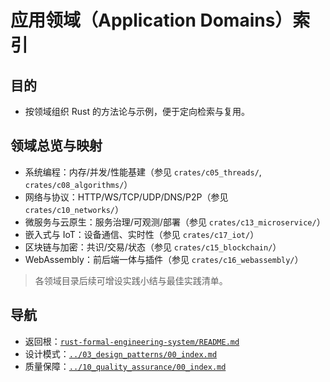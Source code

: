 # 应用领域（Application Domains）索引

## 目的

- 按领域组织 Rust 的方法论与示例，便于定向检索与复用。

## 领域总览与映射

- 系统编程：内存/并发/性能基建（参见 `crates/c05_threads/`, `crates/c08_algorithms/`）
- 网络与协议：HTTP/WS/TCP/UDP/DNS/P2P（参见 `crates/c10_networks/`）
- 微服务与云原生：服务治理/可观测/部署（参见 `crates/c13_microservice/`）
- 嵌入式与 IoT：设备通信、实时性（参见 `crates/c17_iot/`）
- 区块链与加密：共识/交易/状态（参见 `crates/c15_blockchain/`）
- WebAssembly：前后端一体与插件（参见 `crates/c16_webassembly/`）

> 各领域目录后续可增设实践小结与最佳实践清单。

## 导航

- 返回根：[`rust-formal-engineering-system/README.md`](../README.md)
- 设计模式：[`../03_design_patterns/00_index.md`](../03_design_patterns/00_index.md)
- 质量保障：[`../10_quality_assurance/00_index.md`](../10_quality_assurance/00_index.md)

